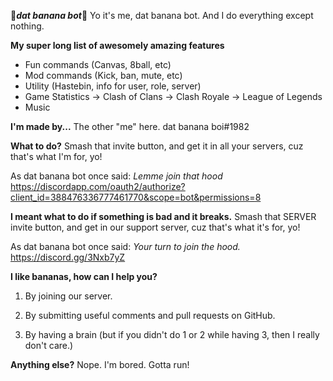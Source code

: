 🍌***dat banana bot***🍌
Yo it's me, dat banana bot. And I do everything except nothing.

**My super long list of awesomely amazing features**
- Fun commands (Canvas, 8ball, etc)
- Mod commands (Kick, ban, mute, etc)
- Utility (Hastebin, info for user, role, server)
- Game Statistics
-> Clash of Clans
-> Clash Royale
-> League of Legends
- Music

**I'm made by...**
The other "me" here. dat banana boi#1982

**What to do?**
Smash that invite button, and get it in all your servers, cuz that's what I'm for, yo!

As dat banana bot once said: *Lemme join that hood*
https://discordapp.com/oauth2/authorize?client_id=388476336777461770&scope=bot&permissions=8

**I meant what to do if something is bad and it breaks.**
Smash that SERVER invite button, and get in our support server, cuz that's what it's for, yo!

As dat banana bot once said: *Your turn to join the hood.*
https://discord.gg/3Nxb7yZ

**I like bananas, how can I help you?**
1) By joining our server.

2) By submitting useful comments and pull requests on GitHub.

3) By having a brain (but if you didn't do 1 or 2 while having 3, then I really don't care.)

**Anything else?**
Nope. I'm bored. Gotta run!
